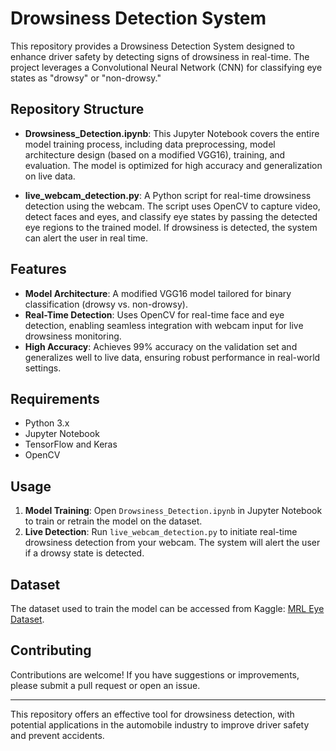 # Drowsiness Detection System

This repository provides a Drowsiness Detection System designed to enhance driver safety by detecting signs of drowsiness in real-time. The project leverages a Convolutional Neural Network (CNN) for classifying eye states as "drowsy" or "non-drowsy."

## Repository Structure

- **Drowsiness_Detection.ipynb**: This Jupyter Notebook covers the entire model training process, including data preprocessing, model architecture design (based on a modified VGG16), training, and evaluation. The model is optimized for high accuracy and generalization on live data.
  
- **live_webcam_detection.py**: A Python script for real-time drowsiness detection using the webcam. The script uses OpenCV to capture video, detect faces and eyes, and classify eye states by passing the detected eye regions to the trained model. If drowsiness is detected, the system can alert the user in real time.

## Features

- **Model Architecture**: A modified VGG16 model tailored for binary classification (drowsy vs. non-drowsy).
- **Real-Time Detection**: Uses OpenCV for real-time face and eye detection, enabling seamless integration with webcam input for live drowsiness monitoring.
- **High Accuracy**: Achieves 99% accuracy on the validation set and generalizes well to live data, ensuring robust performance in real-world settings.

## Requirements

- Python 3.x
- Jupyter Notebook
- TensorFlow and Keras
- OpenCV

## Usage

1. **Model Training**: Open `Drowsiness_Detection.ipynb` in Jupyter Notebook to train or retrain the model on the dataset.
2. **Live Detection**: Run `live_webcam_detection.py` to initiate real-time drowsiness detection from your webcam. The system will alert the user if a drowsy state is detected.

## Dataset

The dataset used to train the model can be accessed from Kaggle: [MRL Eye Dataset](https://www.kaggle.com/datasets/prasadvpatil/mrl-dataset).

## Contributing

Contributions are welcome! If you have suggestions or improvements, please submit a pull request or open an issue.

---

This repository offers an effective tool for drowsiness detection, with potential applications in the automobile industry to improve driver safety and prevent accidents.

